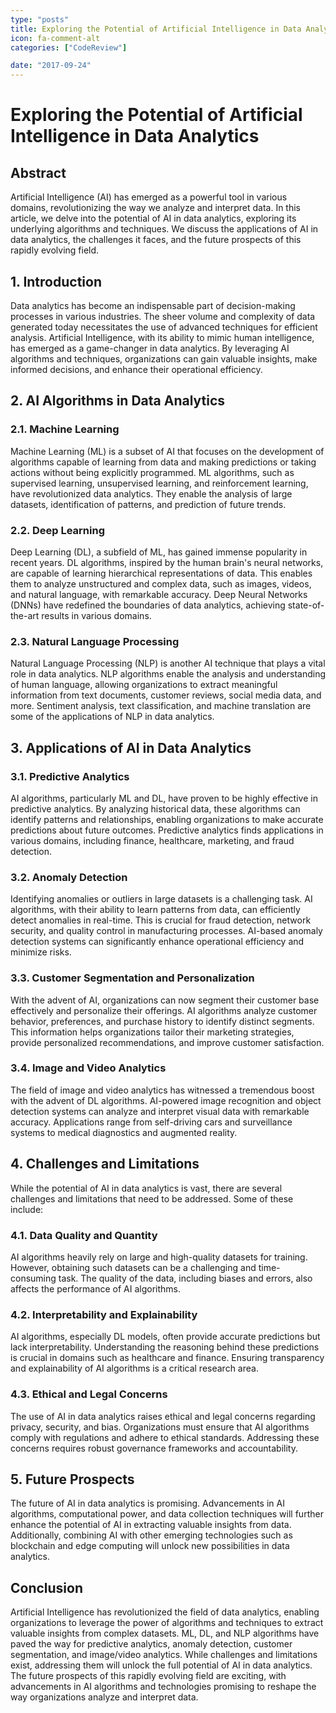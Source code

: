 ```yaml
---
type: "posts"
title: Exploring the Potential of Artificial Intelligence in Data Analytics
icon: fa-comment-alt
categories: ["CodeReview"]

date: "2017-09-24"
---
```




# Exploring the Potential of Artificial Intelligence in Data Analytics

## Abstract
Artificial Intelligence (AI) has emerged as a powerful tool in various domains, revolutionizing the way we analyze and interpret data. In this article, we delve into the potential of AI in data analytics, exploring its underlying algorithms and techniques. We discuss the applications of AI in data analytics, the challenges it faces, and the future prospects of this rapidly evolving field.

## 1. Introduction
Data analytics has become an indispensable part of decision-making processes in various industries. The sheer volume and complexity of data generated today necessitates the use of advanced techniques for efficient analysis. Artificial Intelligence, with its ability to mimic human intelligence, has emerged as a game-changer in data analytics. By leveraging AI algorithms and techniques, organizations can gain valuable insights, make informed decisions, and enhance their operational efficiency.

## 2. AI Algorithms in Data Analytics
### 2.1. Machine Learning
Machine Learning (ML) is a subset of AI that focuses on the development of algorithms capable of learning from data and making predictions or taking actions without being explicitly programmed. ML algorithms, such as supervised learning, unsupervised learning, and reinforcement learning, have revolutionized data analytics. They enable the analysis of large datasets, identification of patterns, and prediction of future trends.

### 2.2. Deep Learning
Deep Learning (DL), a subfield of ML, has gained immense popularity in recent years. DL algorithms, inspired by the human brain's neural networks, are capable of learning hierarchical representations of data. This enables them to analyze unstructured and complex data, such as images, videos, and natural language, with remarkable accuracy. Deep Neural Networks (DNNs) have redefined the boundaries of data analytics, achieving state-of-the-art results in various domains.

### 2.3. Natural Language Processing
Natural Language Processing (NLP) is another AI technique that plays a vital role in data analytics. NLP algorithms enable the analysis and understanding of human language, allowing organizations to extract meaningful information from text documents, customer reviews, social media data, and more. Sentiment analysis, text classification, and machine translation are some of the applications of NLP in data analytics.

## 3. Applications of AI in Data Analytics
### 3.1. Predictive Analytics
AI algorithms, particularly ML and DL, have proven to be highly effective in predictive analytics. By analyzing historical data, these algorithms can identify patterns and relationships, enabling organizations to make accurate predictions about future outcomes. Predictive analytics finds applications in various domains, including finance, healthcare, marketing, and fraud detection.

### 3.2. Anomaly Detection
Identifying anomalies or outliers in large datasets is a challenging task. AI algorithms, with their ability to learn patterns from data, can efficiently detect anomalies in real-time. This is crucial for fraud detection, network security, and quality control in manufacturing processes. AI-based anomaly detection systems can significantly enhance operational efficiency and minimize risks.

### 3.3. Customer Segmentation and Personalization
With the advent of AI, organizations can now segment their customer base effectively and personalize their offerings. AI algorithms analyze customer behavior, preferences, and purchase history to identify distinct segments. This information helps organizations tailor their marketing strategies, provide personalized recommendations, and improve customer satisfaction.

### 3.4. Image and Video Analytics
The field of image and video analytics has witnessed a tremendous boost with the advent of DL algorithms. AI-powered image recognition and object detection systems can analyze and interpret visual data with remarkable accuracy. Applications range from self-driving cars and surveillance systems to medical diagnostics and augmented reality.

## 4. Challenges and Limitations
While the potential of AI in data analytics is vast, there are several challenges and limitations that need to be addressed. Some of these include:

### 4.1. Data Quality and Quantity
AI algorithms heavily rely on large and high-quality datasets for training. However, obtaining such datasets can be a challenging and time-consuming task. The quality of the data, including biases and errors, also affects the performance of AI algorithms.

### 4.2. Interpretability and Explainability
AI algorithms, especially DL models, often provide accurate predictions but lack interpretability. Understanding the reasoning behind these predictions is crucial in domains such as healthcare and finance. Ensuring transparency and explainability of AI algorithms is a critical research area.

### 4.3. Ethical and Legal Concerns
The use of AI in data analytics raises ethical and legal concerns regarding privacy, security, and bias. Organizations must ensure that AI algorithms comply with regulations and adhere to ethical standards. Addressing these concerns requires robust governance frameworks and accountability.

## 5. Future Prospects
The future of AI in data analytics is promising. Advancements in AI algorithms, computational power, and data collection techniques will further enhance the potential of AI in extracting valuable insights from data. Additionally, combining AI with other emerging technologies such as blockchain and edge computing will unlock new possibilities in data analytics.

## Conclusion
Artificial Intelligence has revolutionized the field of data analytics, enabling organizations to leverage the power of algorithms and techniques to extract valuable insights from complex datasets. ML, DL, and NLP algorithms have paved the way for predictive analytics, anomaly detection, customer segmentation, and image/video analytics. While challenges and limitations exist, addressing them will unlock the full potential of AI in data analytics. The future prospects of this rapidly evolving field are exciting, with advancements in AI algorithms and technologies promising to reshape the way organizations analyze and interpret data.